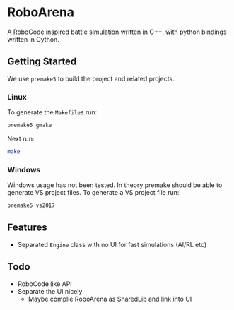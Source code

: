 # RoboArena

A RoboCode inspired battle simulation written in C++, with python bindings written in Cython.

## Getting Started

We use `premake5` to build the project and related projects.

### Linux

To generate the `Makefile`s run:

```bash
premake5 gmake
```

Next run:

```bash
make
```

### Windows

Windows usage has not been tested.  In theory premake should be able to generate VS project files.
To generate a VS project file run:

```bash
premake5 vs2017
```

## Features

* Separated `Engine` class with no UI for fast simulations (AI/RL etc)

## Todo

* RoboCode like API
* Separate the UI nicely
  * Maybe complie RoboArena as SharedLib and link into UI
